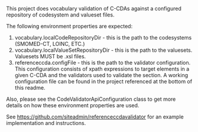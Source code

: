 This project does vocabulary validation of C-CDAs against a configured repository of codesystem and valueset files.

The following environment properties are expected:

1. vocabulary.localCodeRepositoryDir - this is the path to the codesystems (SMOMED-CT, LOINC, ETC.)
2. vocabulary.localValueSetRepositoryDir - this is the path to the valuesets. Valuesets MUST be .xsl files.
3. referenceccda.configFile - this is the path to the validator configuration. This configuration consists of xpath expressions to
   target elements in a given C-CDA and the validators used to validate the section. A working configuration file can be found
   in the project referenced at the bottom of this readme.

Also, please see the CodeValidatorApiConfiguration class to get more details on how these environment properties are used.


See https://github.com/siteadmin/referenceccdavalidator for an example implementation and instructions.